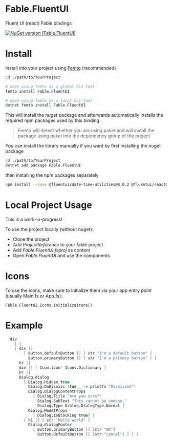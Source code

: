 # Fable.FluentUI
Fluent UI (react) Fable bindings

[![NuGet version (Fable.FluentUI)](https://img.shields.io/nuget/v/Fable.FluentUI.svg?style=flat-square)](https://www.nuget.org/packages/Fable.FluentUI/)

# Install

Install into your project using [Femto](https://github.com/Zaid-Ajaj/Femto) (recommended)
```bash
cd ./path/to/YourProject

# when using femto as a global CLI tool
femto install Fable.FluentUI

# when using femto as a local CLI tool
dotnet femto install Fable.FluentUI
```
This will install the nuget package and afterwards automatically installs the required npm packages used by this binding. 

> Femto will detect whether you are using paket and will install the package using paket into the dependency group of the project

You can install the library manually if you want by first installing the nuget package
```bash
cd ./path/to/YourProject
dotnet add package Fable.FluentUI
```
then installing the npm packages separately
```bash
npm install --save @fluentui/date-time-utilities@8.0.2 @fluentui/react@8.11.2 @fluentui/react-focus@8.0.7 @fluentui/react-icons@1.1.118
```
# Local Project Usage
This is a work-in-progress! 

To use the project locally (without nuget):

- Clone the project
- Add *ProjectReference* to your fable project
- Add *Fable.FluentUI.fsproj* as content
- Open *Fable.FluentUI* and use the components

# Icons

To use the icons, make sure to initialize them via your app entry point (usually Main.fs or App.fs):

```
Fable.FluentUI.Icons.initializeIcons()
```

# Example

```fsharp
  div
    [ ]
    [ div []
        [ Button.defaultButton [] [ str "I'm a default button" ]
          Button.primaryButton [] [ str "I'm a primary button" ] ] 
      hr []
      div [] [ Icon.icon' Icons.Dictionary ]
      hr []
      Dialog.dialog
        [ Dialog.Hidden true
          Dialog.OnDismiss (fun _ -> printfn "Dismissed")
          Dialog.DialogContentProps
            [ Dialog.Title "Are you sure?"
              Dialog.SubText "This cannot be undone."
              Dialog.Type Dialog.DialogType.Normal ]
          Dialog.ModelProps
            [ Dialog.IsBlocking true] ]
        [ h1 [] [ str "Hello world" ]
          Dialog.dialogFooter
            [ Button.primaryButton [] [str "OK"]
              Button.defaultButton [] [str "Cancel"] ] ] ]
```
